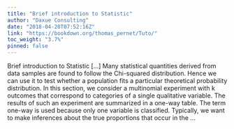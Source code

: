 ```yaml
---
title: "Brief introduction to Statistic"
author: "Daxue Consulting"
date: "2018-04-20T07:52:16Z"
link: "https://bookdown.org/thomas_pernet/Tuto/"
toc_weight: "3.7%"
pinned: false
---
```


Brief introduction to Statistic [...] Many statistical quantities derived from data samples are found to follow the Chi-squared distribution. Hence we can use it to test whether a population fits a particular theoretical probability distribution. In this section, we consider a multinomial experiment with k outcomes that correspond to categories of a single qualitative variable. The results of such an experiment are summarized in a one-way table. The term one-way is used because only one variable is classified. Typically, we want to make inferences about the true proportions that occur in the ...
